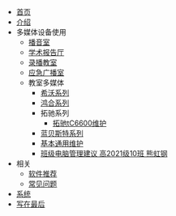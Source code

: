 <!-- docs/_sidebar.md -->

* [首页](/)
* [介绍](/first.md)
* 多媒体设备使用
  * [播音室](/bys.md)
  * [学术报告厅](/bgt.md)
  * [录播教室](/lb.md)
  * [应急广播室](/gb.md)
  * 教室多媒体
    * [希沃系列](/seewo.md)
    * [鸿合系列](./hitelevision.md)
    * 拓驰系列
      * [拓驰tC6600维护](/tch6600.md)
    * [蓝贝斯特系列](/lbst.md)
    * [基本通用维护](/js.md)
    * [班级电脑管理建议  高2021级10班 熊虹钢](/advices.md)
* 相关
  * [软件推荐](/softs.md)
  * [常见问题](/faqs.md)
* [系统](/downs.md)
* [写在最后](/last.md)
